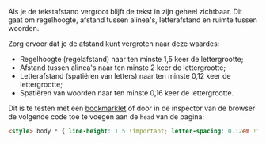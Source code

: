 <!-- @license CC0-1.0 -->

Als je de tekstafstand vergroot blijft de tekst in zijn geheel zichtbaar. Dit gaat om regelhoogte, afstand tussen alinea's, letterafstand en ruimte tussen woorden.

Zorg ervoor dat je de afstand kunt vergroten naar deze waardes:  

- Regelhoogte (regelafstand) naar ten minste 1,5 keer de lettergrootte;
- Afstand tussen alinea's naar ten minste 2 keer de lettergrootte;
- Letterafstand (spatiëren van letters) naar ten minste 0,12 keer de lettergrootte;
- Spatiëren van woorden naar ten minste 0,16 keer de lettergrootte.

Dit is te testen met een [bookmarklet](https://html5accessibility.com/tests/tsbookmarklet.html) of door in de inspector van de browser de volgende code toe te voegen aan de `head` van de pagina:

```html
<style> body * { line-height: 1.5 !important; letter-spacing: 0.12em !important; word-spacing: 0.16em !important; } body p { margin-bottom: 2em !important; } </style>
```
